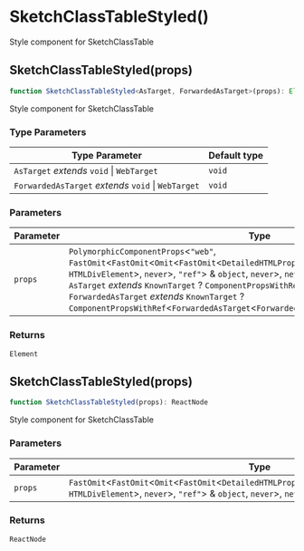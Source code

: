 # SketchClassTableStyled()

Style component for SketchClassTable

## SketchClassTableStyled(props)

```ts
function SketchClassTableStyled<AsTarget, ForwardedAsTarget>(props): Element
```

Style component for SketchClassTable

### Type Parameters

| Type Parameter | Default type |
| ------ | ------ |
| `AsTarget` *extends* `void` \| `WebTarget` | `void` |
| `ForwardedAsTarget` *extends* `void` \| `WebTarget` | `void` |

### Parameters

| Parameter | Type |
| ------ | ------ |
| `props` | `PolymorphicComponentProps`\<`"web"`, `FastOmit`\<`FastOmit`\<`Omit`\<`FastOmit`\<`DetailedHTMLProps`\<`HTMLAttributes`\<`HTMLDivElement`\>, `HTMLDivElement`\>, `never`\>, `"ref"`\> & `object`, `never`\>, `never`\>, `AsTarget`, `ForwardedAsTarget`, `AsTarget` *extends* `KnownTarget` ? `ComponentPropsWithRef`\<`AsTarget`\<`AsTarget`\>\> : `object`, `ForwardedAsTarget` *extends* `KnownTarget` ? `ComponentPropsWithRef`\<`ForwardedAsTarget`\<`ForwardedAsTarget`\>\> : `object`\> |

### Returns

`Element`

## SketchClassTableStyled(props)

```ts
function SketchClassTableStyled(props): ReactNode
```

Style component for SketchClassTable

### Parameters

| Parameter | Type |
| ------ | ------ |
| `props` | `FastOmit`\<`FastOmit`\<`Omit`\<`FastOmit`\<`DetailedHTMLProps`\<`HTMLAttributes`\<`HTMLDivElement`\>, `HTMLDivElement`\>, `never`\>, `"ref"`\> & `object`, `never`\>, `never`\> |

### Returns

`ReactNode`
